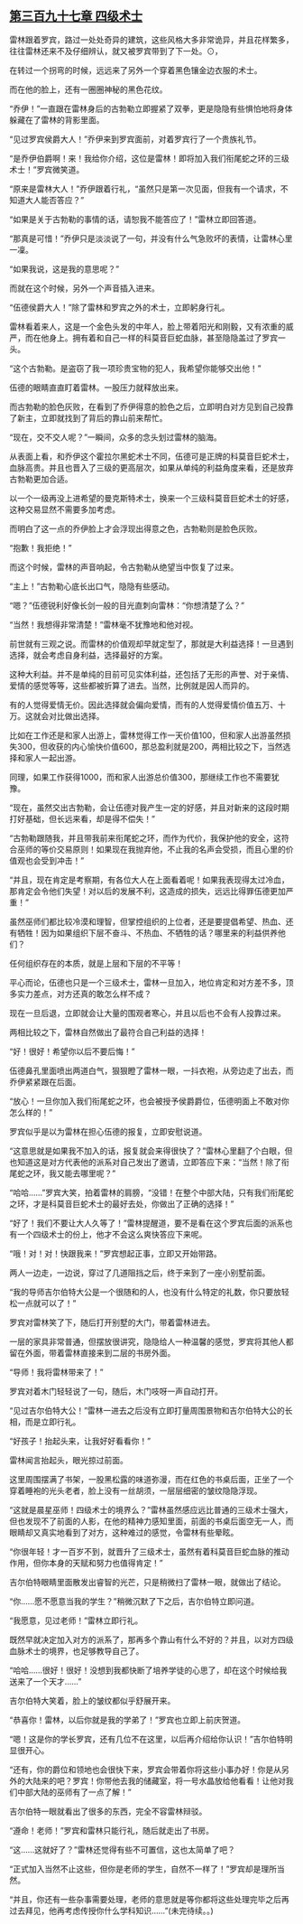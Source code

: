 ## [第三百九十七章 四级术士](https://www.xxbiquge.com/11_11222/8907261.html)


  雷林跟着罗宾，路过一处处奇异的建筑，这些风格大多非常诡异，并且花样繁多，往往雷林还来不及仔细辨认，就又被罗宾带到了下一处。⊙，

  在转过一个拐弯的时候，远远来了另外一个穿着黑色镶金边衣服的术士。

  而在他的脸上，还有一圈圈神秘的黑色花纹。

  “乔伊！”一直跟在雷林身后的古勃勒立即握紧了双拳，更是隐隐有些惧怕地将身体躲藏在了雷林的背影里面。

  “见过罗宾侯爵大人！”乔伊来到罗宾面前，对着罗宾行了一个贵族礼节。

  “是乔伊伯爵啊！来！我给你介绍，这位是雷林！即将加入我们衔尾蛇之环的三级术士！”罗宾微笑道。

  “原来是雷林大人！”乔伊跟着行礼，“虽然只是第一次见面，但我有一个请求，不知道大人能否答应？”

  “如果是关于古勃勒的事情的话，请恕我不能答应了！”雷林立即回答道。

  “那真是可惜！”乔伊只是淡淡说了一句，并没有什么气急败坏的表情，让雷林心里一凜。

  “如果我说，这是我的意思呢？”

  而就在这个时候，另外一个声音插入进来。

  “伍德侯爵大人！”除了雷林和罗宾之外的术士，立即躬身行礼。

  雷林看着来人，这是一个金色头发的中年人，脸上带着阳光和刚毅，又有浓重的威严，而在他身上。拥有着和自己一样的科莫音巨蛇血脉，甚至隐隐盖过了罗宾一头。

  “这个古勃勒。是盗窃了我一项珍贵宝物的犯人，我希望你能够交出他！”

  伍德的眼睛直直盯着雷林。一股压力就释放出来。

  而古勃勒的脸色灰败，在看到了乔伊得意的脸色之后，立即明白对方见到自己投靠了新主，立即就找到了背后的靠山前来帮忙。

  “现在，交不交人呢？”一瞬间，众多的念头划过雷林的脑海。

  从表面上看，和乔伊这个霍拉尔黑蛇术士不同，伍德可是正牌的科莫音巨蛇术士，血脉高贵。并且也晋入了三级的更高层次，如果从单纯的利益角度来看，还是放弃古勃勒更加合适。

  以一个一级再没上进希望的曼克斯特术士，换来一个三级科莫音巨蛇术士的好感，这种交易显然不需要多加考虑。

  而明白了这一点的乔伊脸上才会浮现出得意之色，古勃勒则是脸色灰败。

  “抱歉！我拒绝！”

  而这个时候，雷林的声音响起，令古勃勒从绝望当中恢复了过来。

  “主上！”古勃勒心底长出口气，隐隐有些感动。

  “嗯？”伍德锐利好像长剑一般的目光直刺向雷林：“你想清楚了么？”

  “当然！我想得非常清楚！”雷林毫不犹豫地和他对视。

  前世就有三观之说。而雷林的价值观却早就定型了，那就是大利益选择！一旦遇到选择，就会考虑自身利益，选择最好的方案。

  这种大利益。并不是单纯的目前可见实体利益，还包括了无形的声誉、对于亲情、爱情的感觉等等，这些都被折算了进去。当然，比例就是因人而异的。

  有的人觉得爱情无价。因此选择就会偏向爱情，而有的人觉得爱情价值五万、十万。这就会对比做出选择。

  比如在工作还是和家人出游上，雷林觉得工作一天价值100，但和家人出游虽然损失300，但收获的内心愉快价值600，那总盈利就是200，两相比较之下，当然选择和家人一起出游。

  同理，如果工作获得1000，而和家人出游总价值300，那继续工作也不需要犹豫。

  “现在，虽然交出古勃勒，会让伍德对我产生一定的好感，并且对新来的这段时期打好基础，但长远来看，却是得不偿失！”

  “古勃勒跟随我，并且带我前来衔尾蛇之环，而作为代价，我保护他的安全，这符合巫师的等价交易原则！如果现在我抛弃他，不止我的名声会受损，而且心里的价值观也会受到冲击！”

  “并且，现在肯定是考察期，有各位大人在上面看着呢！如果我表现得太过冷血，那肯定会令他们失望！对以后的发展不利，这造成的损失，远远比得罪伍德更加严重！”

  虽然巫师们都比较冷漠和理智，但掌控组织的上位者，还是要提倡希望、热血、还有牺牲！因为如果组织下层不奋斗、不热血、不牺牲的话？哪里来的利益供养他们？

  任何组织存在的本质，就是上层和下层的不平等！

  平心而论，伍德也只是一个三级术士，雷林一旦加入，地位肯定和对方差不多，顶多实力差点，对方还真的敢怎么样不成？

  现在一旦后退，立即就会让大量的围观者寒心，并且以后也不会有人投靠过来。

  两相比较之下，雷林自然做出了最符合自己利益的选择！

  “好！很好！希望你以后不要后悔！”

  伍德鼻孔里面喷出两道白气，狠狠瞪了雷林一眼，一抖衣袍，从旁边走了出去，而乔伊紧紧跟在后面。

  “放心！一旦你加入我们衔尾蛇之环，也会被授予侯爵爵位，伍德明面上不敢对你怎么样的！”

  罗宾似乎是以为雷林在担心伍德的报复，立即安慰说道。

  “这意思就是如果我不加入的话，报复就会来得很快了？”雷林心里翻了个白眼，但也知道这是对方代表他的派系对自己发出了邀请，立即答应下来：“当然！除了衔尾蛇之环，我又能去哪里呢？”

  “哈哈……”罗宾大笑，拍着雷林的肩膀，“没错！在整个中部大陆，只有我们衔尾蛇之环，才是科莫音巨蛇术士的最好去处，你做出了正确的选择！”

  “好了！我们不要让大人久等了！”雷林提醒道，要不是看在这个罗宾后面的派系也有一个四级术士的份上，他才不会这么爽快答应下来呢。

  “哦！对！对！快跟我来！”罗宾想起正事，立即又开始带路。

  两人一边走，一边说，穿过了几道阻挡之后，终于来到了一座小别墅前面。

  “我的导师吉尔伯特大公是一个很随和的人，也没有什么特定的礼数，你只要放轻松一点就可以了！”

  罗宾对雷林笑了下，随后打开别墅的大门，带着雷林进去。

  一层的家具非常普通，但摆放很讲究，隐隐给人一种温馨的感觉，罗宾将其他人都留在外面，带着雷林直接来到二层的书房外面。

  “导师！我将雷林带来了！”

  罗宾对着木门轻轻说了一句，随后，木门吱呀一声自动打开。

  “见过吉尔伯特大公！”雷林一进去之后没有立即打量周围景物和吉尔伯特大公的长相，而是立即行礼。

  “好孩子！抬起头来，让我好好看看你！”

  雷林闻言抬起头，眼光掠过前面。

  这里周围摆满了书架，一股黑松露的味道弥漫，而在红色的书桌后面，正坐了一个穿着睡袍的光头老者，脸上没有一丝胡须，一层层细密的皱纹隐隐浮现。

  “这就是晨星巫师！四级术士的境界么？”雷林虽然感应远比普通的三级术士强大，但也发现不了前面的人影，在他的精神力感知里面，前面的书桌后面空无一人，而眼睛却又真实地看到了对方，这种难过的感觉，令雷林有些晕眩。

  “你很年轻！才一百岁不到，就晋升了三级术士，虽然有着科莫音巨蛇血脉的推动作用，但你本身的天赋和努力也值得肯定！”

  吉尔伯特眼睛里面散发出睿智的光芒，只是稍微扫了雷林一眼，就做出了结论。

  “你……愿不愿意当我的学生？”稍微沉默了下之后，吉尔伯特立即问道。

  “我愿意，见过老师！”雷林立即行礼。

  既然早就决定加入对方的派系了，那再多个靠山有什么不好的？并且，以对方四级血脉术士的境界，也足够教导自己了。

  “哈哈……很好！很好！没想到我都快断了培养学徒的心思了，却在这个时候给我送来了一个天才……”

  吉尔伯特大笑着，脸上的皱纹都似乎舒展开来。

  “恭喜你！雷林，以后你就是我的学弟了！”罗宾也立即上前庆贺道。

  “嗯！这是你的学长罗宾，还有几位不在这里，以后再介绍给你认识！”吉尔伯特明显很开心。

  “还有，你的爵位和领地也会很快下来，罗宾会带着你将这些小事办好！你是从另外的大陆来的吧？罗宾！你带他去我的储藏室，将一号水晶放给他看看！让他对我们中部大陆的巫师有了一点了解！”

  吉尔伯特一眼就看出了很多的东西，完全不容雷林辩驳。

  “遵命！老师！”罗宾和雷林只能行礼，随后就走出了书房。

  “这……这就好了？”雷林还觉得有些不可置信，这也太简单了吧？

  “正式加入当然不止这些，但你是老师的学生，自然不一样了！”罗宾却是理所当然。

  “并且，你还有一些杂事需要处理，老师的意思就是等你都将这些处理完毕之后再过去拜见，他再考虑传授你什么学科知识……”(未完待续。。)
